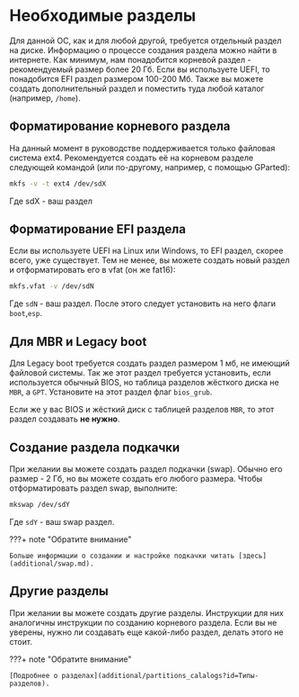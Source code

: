 # Необходимые разделы

Для данной ОС, как и для любой другой, требуется отдельный раздел на диске. Информацию о процессе создания раздела можно найти в интернете. Как минимум, нам понадобится корневой раздел - рекомендуемый размер более 20 Гб. Если вы используете UEFI, то понадобится EFI раздел размером 100-200 Мб. Также вы можете создать дополнительный раздел и поместить туда любой каталог (например, `/home`).

## Форматирование корневого раздела

На данный момент в руководстве поддерживается только файловая система ext4. Рекомендуется создать её на корневом разделе следующей командой (или по-другому, например, с помощью GParted):

```bash
mkfs -v -t ext4 /dev/sdX
```

Где sdX - ваш раздел

## Форматирование EFI раздела

Если вы используете UEFI на Linux или Windows, то EFI раздел, скорее всего, уже существует. Тем не менее, вы можете создать новый раздел и отформатировать его в vfat (он же fat16):

```bash
mkfs.vfat -v /dev/sdN
```

Где `sdN` - ваш раздел.
После этого следует установить на него флаги `boot`,`esp`.

## Для MBR и Legacy boot

Для Legacy boot требуется создать раздел размером 1 мб, не имеющий файловой системы. Так же этот раздел требуется установить, если используется обычный BIOS, но таблица разделов жёсткого диска не `MBR`, а `GPT`. Установите на этот раздел флаг `bios_grub`.

Если же у вас BIOS и жёсткий диск с таблицей разделов `MBR`, то этот раздел создавать **не нужно**.

## Создание раздела подкачки

При желании вы можете создать раздел подкачки (swap). Обычно его размер - 2 Гб, но вы можете создать его любого размера. Чтобы отформатировать раздел swap, выполните:

```bash
mkswap /dev/sdY
```

Где `sdY` - ваш swap раздел.

???+ note "Обратите внимание"

    Больше информации о создании и настройке подкачки читать [здесь](additional/swap.md).

## Другие разделы

При желании вы можете создать другие разделы. Инструкции для них аналогичны инструкции по созданию корневого раздела. Если вы не уверены, нужно ли создавать еще какой-либо раздел, делать этого не стоит.

???+ note "Обратите внимание"

    [Подробнее о разделах](additional/partitions_calalogs?id=Типы-разделов).
